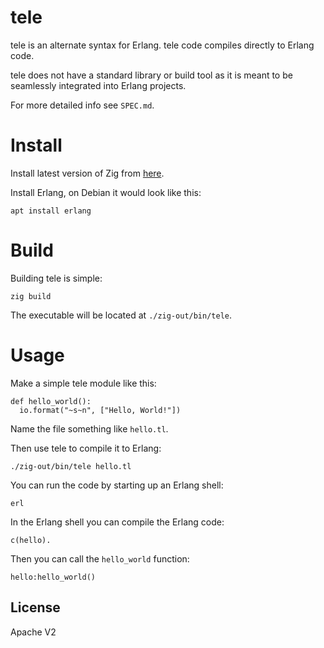 # tele

tele is an alternate syntax for Erlang. tele code compiles directly to Erlang code.

tele does not have a standard library or build tool as it is meant to be seamlessly integrated into Erlang projects.

For more detailed info see `SPEC.md`.

# Install

Install latest version of Zig from [here](https://ziglang.org/download/).

Install Erlang, on Debian it would look like this:

    apt install erlang

# Build

Building tele is simple:

    zig build

The executable will be located at `./zig-out/bin/tele`.

# Usage

Make a simple tele module like this:

    def hello_world():
      io.format("~s~n", ["Hello, World!"])

Name the file something like `hello.tl`.

Then use tele to compile it to Erlang:

    ./zig-out/bin/tele hello.tl

You can run the code by starting up an Erlang shell:

    erl

In the Erlang shell you can compile the Erlang code:

    c(hello).

Then you can call the `hello_world` function:

    hello:hello_world()

## License

Apache V2
